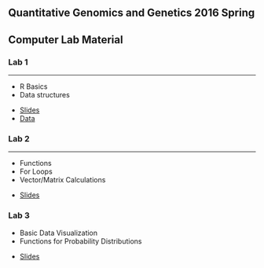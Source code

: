 Quantitative Genomics and Genetics 2016 Spring
------

## Computer Lab Material 

### Lab 1 
---

- R Basics 
- Data structures 

* [Slides](http://htmlpreview.github.io/?https://github.com/jinhyunju/QG16_computerlab/blob/master/Lab1/QG16_computerlab1_page_ver.html "Lab1")
* [Data](http://htmlpreview.github.io/?https://github.com/jinhyunju/QG16_computerlab/blob/master/Lab1/QG16-lab1-data.csv)

### Lab 2
---

- Functions
- For Loops
- Vector/Matrix Calculations 

* [Slides](http://htmlpreview.github.io/?https://github.com/jinhyunju/QG16_computerlab/blob/master/Lab2/QG16_computerlab2.html "Lab1")


### Lab 3 

- Basic Data Visualization
- Functions for Probability Distributions

* [Slides](http://htmlpreview.github.io/?https://github.com/jinhyunju/QG16_computerlab/blob/master/Lab3/QG16_computerlab3.html "Lab3")
